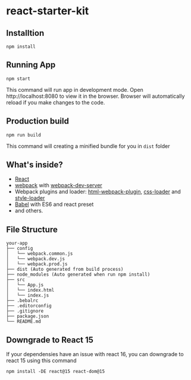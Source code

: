 # react-starter-kit

## Installtion
```
npm install
```

## Running App
```
npm start
```
This command will run app in development mode.
Open http://localhost:8080 to view it in the browser.
Browser will automatically reload if you make changes to the code.

## Production build
```
npm run build
```
This command will creating a minified bundle for you in `dist` folder

## What's inside?
* [React](https://reactjs.org/)
* [webpack](https://webpack.js.org/) with [webpack-dev-server](https://github.com/webpack/webpack-dev-server)
* Webpack plugins and loader: [html-webpack-plugin](https://github.com/ampedandwired/html-webpack-plugin), [css-loader](https://github.com/webpack-contrib/css-loader) and [style-loader](https://github.com/webpack/style-loader)
* [Babel](http://babeljs.io/) with ES6 and react preset
* and others.

## File Structure
```
your-app
├── config
│   └── webpack.common.js
│   └── webpack.dev.js
│   └── webpack.prod.js
├── dist (Auto generated from build process)
├── node_modules (Auto generated when run npm install)
├── src
│   └── App.js
│   └── index.html
│   └── index.js
├── .bebalrc
├── .editorconfig
├── .gitignore
├── package.json
└── README.md
```

## Downgrade to React 15
If your dependensies have an issue with react 16, you can downgrade to react 15 using this command
```
npm install -DE react@15 react-dom@15
```
